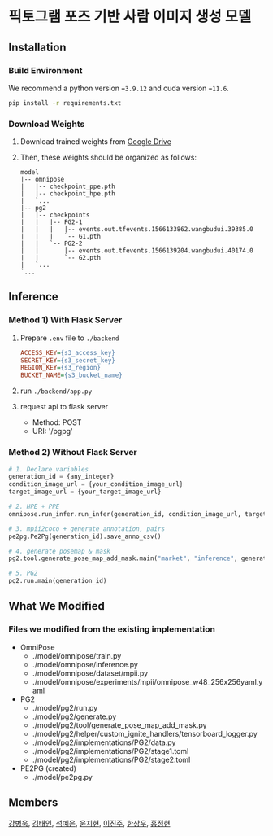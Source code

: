 # 픽토그램 포즈 기반 사람 이미지 생성 모델

## Installation

### Build Environment
We recommend a python version `=3.9.12` and cuda version `=11.6`.
```bash
pip install -r requirements.txt
```

### Download Weights

1. Download trained weights from [Google Drive](https://drive.google.com/drive/folders/1QBQpteHk6BP96RJ52Dy3vSEBtvLekmLe?usp=sharing)

2. Then, these weights should be organized as follows:

   ```
   model
   |-- omnipose
   |   |-- checkpoint_ppe.pth
   |   |-- checkpoint_hpe.pth
   |   `...
   |-- pg2
   |   |-- checkpoints
   |   |   |-- PG2-1
   |   |   |   |-- events.out.tfevents.1566133862.wangbudui.39385.0
   |   |   |   `-- G1.pth
   |   |   `-- PG2-2
   |   |       |-- events.out.tfevents.1566139204.wangbudui.40174.0
   |   |       `-- G2.pth
   |   `...
   `...
   ```



## Inference

### Method 1) With Flask Server

1. Prepare `.env`  file to `./backend`

   ```ini
   ACCESS_KEY={s3_access_key}
   SECRET_KEY={s3_secret_key}
   REGION_KEY={s3_region}
   BUCKET_NAME={s3_bucket_name}
   ```

2. run `./backend/app.py`
3. request api to flask server
   - Method: POST
   - URI: '/pgpg'

### Method 2) Without Flask Server

```python
# 1. Declare variables
generation_id = {any_integer}
condition_image_url = {your_condition_image_url}
target_image_url = {your_target_image_url}

# 2. HPE + PPE
omnipose.run_infer.run_infer(generation_id, condition_image_url, target_image_url)

# 3. mpii2coco + generate annotation, pairs
pe2pg.Pe2Pg(generation_id).save_anno_csv()

# 4. generate posemap & mask
pg2.tool.generate_pose_map_add_mask.main("market", "inference", generation_id)

# 5. PG2
pg2.run.main(generation_id)
```



## What We Modified

### Files we modified from the existing implementation

- OmniPose
  - ./model/omnipose/train.py
  - ./model/omnipose/inference.py
  - ./model/omnipose/dataset/mpii.py
  - ./model/omnipose/experiments/mpii/omnipose_w48_256x256yaml.yaml
- PG2
  - ./model/pg2/run.py
  - ./model/pg2/generate.py
  - ./model/pg2/tool/generate_pose_map_add_mask.py
  - ./model/pg2/helper/custom_ignite_handlers/tensorboard_logger.py
  - ./model/pg2/implementations/PG2/data.py
  - ./model/pg2/implementations/PG2/stage1.toml
  - ./model/pg2/implementations/PG2/stage2.toml
- PE2PG (created)
  - ./model/pe2pg.py


## Members

[강병욱](https://github.com/plain127), [김태인](https://github.com/Kim-Taein), [석예은](https://github.com/yenseok), [윤지현](https://github.com/Yoonnnnnnnnnn), [이진주](https://github.com/2realzoo), [한상우](https://github.com/1upright), [홍정현](https://github.com/JeonghyunHong)

